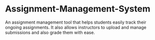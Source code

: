 # Assignment-Management-System
An assignment management tool that helps students easily track their ongoing assignments. It also allows instructors to upload and manage submissions and also grade them with ease. 
